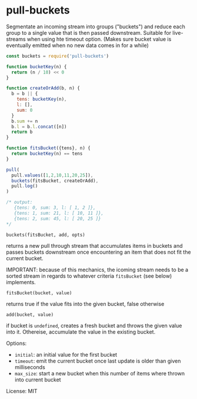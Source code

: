 pull-buckets
===

Segmentate an incoming stream into groups ("buckets") and reduce each group to a single value that is then passed downstream. Suitable for live-streams when using hte timeout option. (Makes sure bucket value is eventually emitted when no new data comes in for a while)

``` js
const buckets = require('pull-buckets')

function bucketKey(n) {
  return (n / 10) << 0
}

function createOrAdd(b, n) {
  b = b || {
    tens: bucketKey(n),
    l: [],
    sum: 0
  }
  b.sum += n
  b.l = b.l.concat([n])
  return b
}

function fitsBucket({tens}, n) {
  return bucketKey(n) == tens
}

pull(
  pull.values([1,2,10,11,20,25]),
  buckets(fitsBucket, createOrAdd),
  pull.log()
)

/* output: 
   {tens: 0, sum: 3, l: [ 1, 2 ]},
   {tens: 1, sum: 21, l: [ 10, 11 ]},
   {tens: 2, sum: 45, l: [ 20, 25 ]} 
*/
```

`buckets(fitsBucket, add, opts)`
    
returns a new pull through stream that accumulates items in buckets and passes buckets
downstream once encountering an item that does not fit the current bucket.

IMPORTANT: because of this mechanics, the icoming stream needs to be a sorted stream in regards to
whatever criteria `fitsBucket` (see below) implements.

    fitsBucket(bucket, value)

returns true if the value fits into the given bucket, false otherwise

    add(bucket, value)

if bucket is `undefined`, creates a fresh bucket and throws the given value into it. Othereise, accumulate the value in the existing bucket.

Options:

- `initial`: an initial value for the first bucket
- `timeout`: emit the current bucket once last update is older than given milliseconds
- `max_size`: start a new bucket when this number of items where thrown into current bucket

License: MIT
